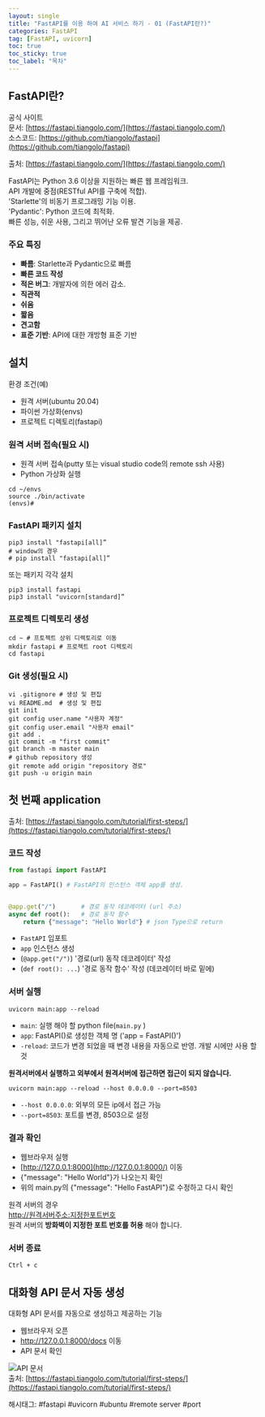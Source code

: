 ```yaml
---
layout: single
title: "FastAPI를 이용 하여 AI 서비스 하기 - 01 (FastAPI란?)"
categories: FastAPI
tag: [FastAPI, uvicorn]
toc: true
toc_sticky: true
toc_label: "목차"
---
```

## FastAPI란?

공식 사이트  
문서: [https://fastapi.tiangolo.com/](https://fastapi.tiangolo.com/)  
소스코드: [https://github.com/tiangolo/fastapi](https://github.com/tiangolo/fastapi)  

출처: [https://fastapi.tiangolo.com/](https://fastapi.tiangolo.com/)  

FastAPI는 Python 3.6 이상을 지원하는 빠른 웹 프레임워크.  
API 개발에 중점(RESTful API를 구축에 적합).  
'Starlette'의 비동기 프로그래밍 기능 이용.  
'Pydantic': Python 코드에 최적화.  
빠른 성능, 쉬운 사용, 그리고 뛰어난 오류 발견 기능을 제공.

### 주요 특징

- **빠름**: Starlette과 Pydantic으로 빠름
- **빠른 코드 작성**
- **적은 버그**: 개발자에 의한 에러 감소.
- **직관적**
- **쉬움**
- **짧음**
- **견고함**
- **표준 기반**: API에 대한 개방형 표준 기반

## 설치

환경 조건(예)  

- 원격 서버(ubuntu 20.04)
- 파이썬 가상화(envs)
- 프로젝트 디렉토리(fastapi)

### 원격 서버 접속(필요 시)

- 원격 서버 접속(putty 또는 visual studio code의 remote ssh 사용)  
- Python 가상화 실행
  
```shell
cd ~/envs
source ./bin/activate
(envs)# 
```

### FastAPI 패키지 설치

```shell
pip3 install "fastapi[all]”
# window의 경우
# pip install "fastapi[all]”
```

또는 패키지 각각 설치

```shell
pip3 install fastapi
pip3 install "uvicorn[standard]”
```

### 프로젝트 디렉토리 생성

```shell
cd ~ # 프토젝트 상위 디렉토리로 이동
mkdir fastapi # 프로젝트 root 디렉토리
cd fastapi
```

### Git 생성(필요 시)

```shell
vi .gitignore # 생성 및 편집
vi README.md  # 생성 및 편집
git init
git config user.name "사용자 계정"
git config user.email "사용자 email"
git add .
git commit -m "first commit"
git branch -m master main
# github repository 생성
git remote add origin "repository 경로"
git push -u origin main
```

## 첫 번째 application

출처: [https://fastapi.tiangolo.com/tutorial/first-steps/](https://fastapi.tiangolo.com/tutorial/first-steps/)

### 코드 작성

```python
from fastapi import FastAPI

app = FastAPI() # FastAPI의 인스턴스 객체 app를 생성. 


@app.get("/")       # 경로 동작 데코레이터 (url 주소)
async def root():   # 경로 동작 함수
    return {"message": "Hello World"} # json Type으로 return
```

- `FastAPI` 임포트  
- `app` 인스턴스 생성  
- (`@app.get("/")`) '경로(url) 동작 데코레이터' 작성  
- (`def root(): ...`) '경로 동작 함수' 작성 (데코레이터 바로 밑에)  

### 서버 실행

```shell
uvicorn main:app --reload
```

- `main`: 실행 해야 할 python file(`main.py` )
- `app`: FastAPI()로 생성한 객체 명 ('app = FastAPI()')
- `-reload`: 코드가 변경 되었을 때 변경 내용을 자동으로 반영. 개발 시에만 사용 할 것

**원격서버에서 실행하고 외부에서 원격서버에 접근하면 접근이 되지 않습니다.**  

```shell
uvicorn main:app --reload --host 0.0.0.0 --port=8503
```

- `--host 0.0.0.0`: 외부의 모든 ip에서 접근 가능
- `--port=8503`: 포트를 변경, 8503으로 설정

### 결과 확인

- 웹브라우저 실행
- [http://127.0.0.1:8000](http://127.0.0.1:8000/) 이동  
- {"message": "Hello World"}가 나오는지 확인
- 위의 main.py의 {"message": "Hello FastAPI"}로 수정하고 다시 확인  

원격 서버의 경우  
[http://원격서버주소:지정한포트번호](http://127.0.0.1:8000/)  
원격 서버의 **방화벽이 지정한 포트 번호를 허용** 해야 합니다.  

### 서버 종료

```shell
Ctrl + c
```

## 대화형 API 문서 자동 생성

대화형 API 문서를 자동으로 생성하고 제공하는 기능

- 웹브라우저 오픈
- <http://127.0.0.1:8000/docs> 이동
- API 문서 확인
  
![API 문서](https://fastapi.tiangolo.com/img/index/index-01-swagger-ui-simple.png)  
출처: [https://fastapi.tiangolo.com/tutorial/first-steps/](https://fastapi.tiangolo.com/tutorial/first-steps/)

해시태그: #fastapi #uvicorn #ubuntu #remote server #port
